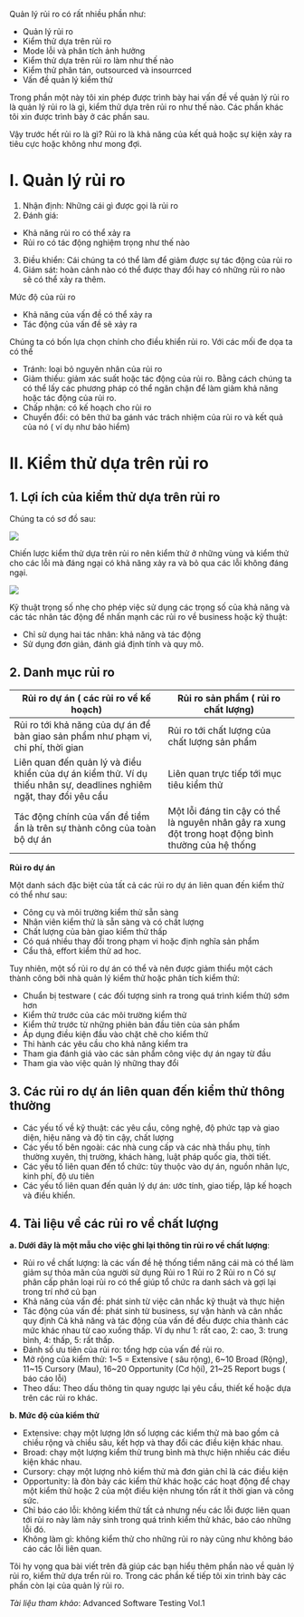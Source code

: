 Quản lý rủi ro có rất nhiều phần như:
* Quản lý rủi ro
* Kiểm thử dựa trên rủi ro
* Mode lỗi và phân tích ảnh hưởng
* Kiểm thử dựa trên rủi ro làm như thế nào
* Kiểm thử phân tán, outsourced và insourrced
* Vấn đề quản lý kiểm thử

Trong phần một này tôi xin phép được trình bày hai vấn đề về quản lý rủi ro là quản lý rủi ro là gì, kiểm thử dựa trên rủi ro như thế nào. Các phần khác tôi xin được trình bày ở các phần sau.

Vậy trước hết rủi ro là gì?
Rủi ro là khả năng của kết quả hoặc sự kiện xảy ra tiêu cực hoặc không như mong đợi.

# I. Quản lý rủi ro

1. Nhận định: Những cái gì được gọi là rủi ro
2. Đánh giá:
*  Khả năng rủi ro có thể xảy ra
*  Rủi ro có tác động nghiệm trọng như thế nào

3. Điều khiển: Cái chúng ta có thể làm để giảm được sự tác động của rủi ro
4. Giám sát: hoàn cảnh nào có thể được thay đổi hay có những rủi ro nào sẽ có thể xảy ra thêm.

Mức độ của rủi ro
*  Khả năng của vấn đề có thể xảy ra
*  Tác động của vấn đề sẽ xảy ra

Chúng ta có bốn lựa chọn chính cho điều khiển rủi ro. Với các mối đe dọa ta có thể 

* Tránh: loại bỏ nguyên nhân của rủi ro
* Giảm thiểu: giảm xác suất hoặc tác động của rủi ro. Bằng cách chúng ta có thể lấy các phương pháp có thể ngăn chặn để làm giảm khả năng hoặc tác động của rủi ro.
* Chấp nhận: có kế hoạch cho rủi ro
* Chuyển đổi: có bên thứ ba gánh vác trách nhiệm của rủi ro và kết quả của nó ( ví dụ như bảo hiểm)

# II. Kiểm thử dựa trên rủi ro

## 1. Lợi ích của kiểm thử dựa trên rủi ro
Chúng ta có sơ đồ sau:

![](https://images.viblo.asia/37dc0cbf-2d76-4d53-b170-112c4c051a1b.png)

Chiến lược kiểm thử dựa trên rủi ro nên kiểm thử ở những vùng và kiểm thử cho các lỗi mà đáng ngại có khả năng xảy ra và bỏ qua các lỗi không đáng ngại.

![](https://images.viblo.asia/afeff73a-5d21-4cf6-aff7-5d8160e7b736.png)

Kỹ thuật trọng số nhẹ cho phép việc sử dụng các trọng số của khả năng và các tác nhân tác động để nhấn mạnh các rủi ro về business hoặc kỹ thuật:
*  Chỉ sử dụng hai tác nhân: khả năng và tác động
*  Sử dụng đơn giản, đánh giá định tính và quy mô.

## 2. Danh mục rủi ro

| Rủi ro dự án ( các rủi ro về kế hoạch) | Rủi ro sản phẩm ( rủi ro chất lượng) |
| -------- | -------- |
| Rủi ro tới khả năng của dự án để bàn giao sản phẩm như phạm vi, chi phí, thời gian   | Rủi ro tới chất lượng của chất lượng sản phẩm    | 
| Liên quan đến quản lý và điều khiển của dự án kiểm thử. Ví dụ thiếu nhân sự, deadlines nghiêm ngặt, thay đổi yêu cầu |Liên quan trực tiếp tới mục tiêu kiểm thử   | 
| Tác động chính của vấn đề tiềm ẩn là trên sự thành công của toàn bộ dự án | Một lỗi đáng tin cậy có thể là nguyên nhân gây ra xung đột trong hoạt động bình thường của hệ thống   |

**Rủi ro dự án**

Một danh sách đặc biệt của tất cả các rủi ro dự án liên quan đến kiểm thử có thể như sau:

* Công cụ và môi trường kiểm thử sẵn sàng
* Nhân viên kiểm thử là sẵn sàng và có chất lượng
* Chất lượng của bàn giao kiểm thử thấp
* Có quá nhiều thay đổi trong phạm vi hoặc định nghĩa sản phẩm
* Cẩu thả, effort kiểm thử ad hoc.

Tuy nhiên, một số rủi ro dự án có thể và nên được giảm thiểu một cách thành công bởi nhà quản lý kiểm thử hoặc phân tích kiểm thử:

* Chuẩn bị testware ( các đối tượng sinh ra trong quá trình kiểm thử) sớm hơn
* Kiểm thử trước của các môi trường kiểm thử
* Kiểm thử trước từ những phiên bản đầu tiên của sản phẩm
* Áp dụng điều kiện đầu vào chặt chẽ cho kiểm thử
* Thi hành các yêu cầu cho khả năng kiểm tra
* Tham gia đánh giá vào các sản phẩm công việc dự án ngay từ đầu
* Tham gia vào việc quản lý những thay đổi

## 3. Các rủi ro dự án liên quan đến kiểm thử thông thường
* Các yếu tố về kỹ thuật: các yêu cầu, công nghệ, độ phức tạp và giao diện, hiệu năng và độ tin cậy, chất lượng
* Các yếu tố bên ngoài: các nhà cung cấp và các nhà thầu phụ, tính thường xuyên, thị trường, khách hàng, luật pháp quốc gia, thời tiết.
* Các yếu tố liên quan đến tổ chức: tùy thuộc vào dự án, nguồn nhân lực, kinh phí, độ ưu tiên
* Các yếu tố liên quan đến quản lý dự án: ước tính, giao tiếp, lập kế hoạch và điều khiển.

## 4. Tài liệu về các rủi ro về chất lượng
**a. Dưới đây là một mẫu cho việc ghi lại thông tin rủi ro về chất lượng**:
*  Rủi ro về chất lượng: là các vấn đề hệ thống tiềm năng cái mà có thể làm giảm sự thỏa mãn của người sử dụng
                  Rủi ro 1
                  Rủi ro 2
                  Rủi ro n
 Có sự phân cấp phân loại rủi ro có thể giúp tổ chức ra danh sách và gợi lại trong trí nhớ củ bạn
*  Khả năng  của vấn đề: phát sinh từ việc cân nhắc kỹ thuật và thực hiện
*  Tác động của vấn đề: phát sinh từ business, sự vận hành và cân nhắc quy định
Cả khả năng và tác động của vấn đề đều được chia thành các mức khác nhau từ cao xuống thấp. Ví dụ như 1: rất cao, 2: cao, 3: trung bình, 4: thấp, 5: rất thấp.
* Đánh số ưu tiên của rủi ro: tổng hợp của vấn đề rủi ro. 
* Mở rộng của kiểm thử: 1~5 = Extensive ( sâu rộng), 6~10 Broad (Rộng), 11~15 Cursory (Mau), 16~20 Opportunity (Cơ hội), 21~25 Report bugs ( báo cáo lỗi)
* Theo dấu: Theo dấu thông tin quay ngược lại yêu cầu, thiết kế hoặc dựa trên các rủi ro khác.

**b. Mức độ của kiểm thử**
* Extensive: chạy một lượng lớn số lượng các kiểm thử mà bao gồm cả chiều rộng và chiều sâu, kết hợp và thay đổi các điều kiện khác nhau.
* Broad: chạy một lượng kiểm thử trung bình mà thực hiện nhiều các điều kiện khác nhau.
* Cursory: chạy một lượng nhỏ kiểm thử mà đơn giản chỉ là các điều kiện
* Opportunity: là đòn bảy các kiểm thử khác hoặc các hoạt động để chạy  một kiểm thử hoặc 2 của một điều kiện nhưng tốn rất ít thời gian và công sức.
* Chỉ báo cáo lỗi: không kiểm thử tất cả nhưng nếu các lỗi được liên quan tới rủi ro này làm nảy sinh trong quá trình kiểm thử khác, báo cáo những lỗi đó.
* Không làm gì: không kiểm thử cho những rủi ro này cũng như không báo cáo các lỗi liên quan.

Tôi hy vọng qua bài viết trên đã giúp các bạn hiểu thêm phần nào về quản lý rủi ro, kiểm thử dựa trển rủi ro. Trong các phần kế tiếp tôi xin trình bày các phần còn lại của quản lý rủi ro.

*Tài liệu tham khảo*: Advanced Software Testing Vol.1